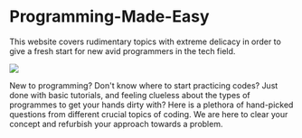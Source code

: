 # Programming-Made-Easy
This website covers rudimentary topics with extreme delicacy in order to give a fresh start for new avid programmers in the tech field.

<img src="code to learn.jpg">

New to programming? Don't know where to start practicing codes? Just done with basic tutorials, and feeling clueless about the types of programmes to get your hands dirty with?
Here is a plethora of hand-picked questions from different crucial topics of coding. We are here to clear your concept and refurbish your approach towards a problem. 

